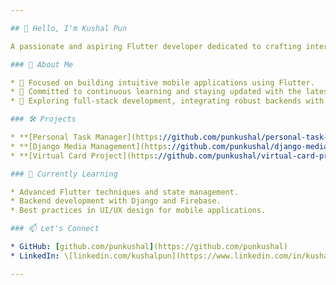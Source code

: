 ```yaml
---

## 👋 Hello, I'm Kushal Pun

A passionate and aspiring Flutter developer dedicated to crafting interactive and user-friendly applications that enhance user experiences.

### 🚀 About Me

* 🎯 Focused on building intuitive mobile applications using Flutter.
* 🧠 Committed to continuous learning and staying updated with the latest in mobile development.
* 🔧 Exploring full-stack development, integrating robust backends with seamless frontends.

### 🛠️ Projects

* **[Personal Task Manager](https://github.com/punkushal/personal-task-manager)**: A full-stack Flutter and Firebase application designed to help users manage their tasks efficiently.
* **[Django Media Management](https://github.com/punkushal/django-media-management)**: A Django-based project allowing users to upload, view, delete, and download multiple file types.
* **[Virtual Card Project](https://github.com/punkushal/virtual-card-project)**: A Flutter application aimed at managing and interacting with virtual cards.

### 🌱 Currently Learning

* Advanced Flutter techniques and state management.
* Backend development with Django and Firebase.
* Best practices in UI/UX design for mobile applications.

### 📫 Let's Connect

* GitHub: [github.com/punkushal](https://github.com/punkushal)
* LinkedIn: \[linkedin.com/kushalpun](https://www.linkedin.com/in/kushalpun/)

---
```





 

<!---
punkushal/punkushal is a ✨ special ✨ repository because its `README.md` (this file) appears on your GitHub profile.
You can click the Preview link to take a look at your changes.
--->
